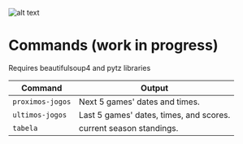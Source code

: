 ![alt text](http://cache.images.core.optasports.com/soccer/teams/150x150/318.png "Logo Title Text 1")
# Commands (work in progress)
Requires beautifulsoup4 and pytz libraries

| Command | Output |
| --- |---|
|`proximos-jogos` | Next 5 games' dates and times. |
|`ultimos-jogos` | Last 5 games' dates, times, and scores. |
|`tabela` | current season standings. |
